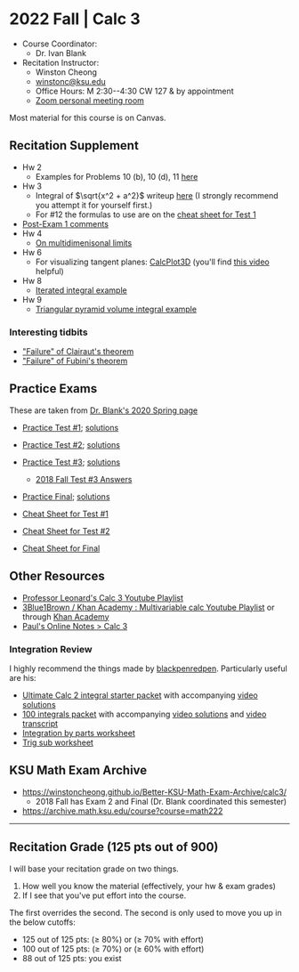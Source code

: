 # 2022 Fall | Calc 3

<style>
 a:visited {
  color: darkorchid
 }
</style>

* Course Coordinator:
  * Dr. Ivan Blank
* Recitation Instructor:
  * Winston Cheong
  * winstonc@ksu.edu
  * Office Hours: M 2:30--4:30 CW 127 & by appointment
  * [Zoom personal meeting room](https://ksu.zoom.us/j/2293865582?pwd=Z0dqUTQrUSt6THRBOW41SG43aitmdz09)

Most material for this course is on Canvas.

## Recitation Supplement

* Hw 2
  * Examples for Problems 10 (b), 10 (d), 11 [here](https://www.overleaf.com/read/ynfvpfmwvfwr)
* Hw 3
  * Integral of $\sqrt{x^2 + a^2}$ writeup [here](https://www.overleaf.com/read/nzhzfwfwrxkc) (I strongly recommend you attempt it for yourself first.)
  * For #12 the formulas to use are on the [cheat sheet for Test 1](https://www.math.ksu.edu/~blanki/CheatT1.pdf)
* [Post-Exam 1 comments](https://www.overleaf.com/read/scmbncvbjthz)
* Hw 4
  * [On multidimenisonal limits](https://www.overleaf.com/read/nhwjrjhjgwsz)
* Hw 6
  * For visualizing tangent planes: [CalcPlot3D](https://c3d.libretexts.org/CalcPlot3D/index.html#) (you'll find [this video](https://www.youtube.com/watch?v=KzQuvEXoDI0) helpful)
* Hw 8
  * [Iterated integral example](https://www.overleaf.com/read/zrfvzpmxhfst)
* Hw 9
  * [Triangular pyramid volume integral example](https://www.overleaf.com/read/mmdjwxfpmqkj)

### Interesting tidbits

* ["Failure" of Clairaut's theorem](https://calculus.subwiki.org/wiki/Failure_of_Clairaut%27s_theorem_where_both_mixed_partials_are_defined_but_not_equal)
* ["Failure" of Fubini's theorem](https://math.jhu.edu/~jmb/note/nofub.pdf)

## Practice Exams

These are taken from [Dr. Blank's 2020 Spring page](https://www.math.ksu.edu/~blanki/indexM222Spring2020.html)

* [Practice Test #1](Prac1.pdf); [solutions](AnsPrac1.pdf)
* [Practice Test #2](Prac2F18.pdf); [solutions](AnsPrac2Combined.pdf)
* [Practice Test #3](Prac3F15.pdf); [solutions](AnsPrac3.pdf)
  * [2018 Fall Test #3 Answers](AnsT3.pdf)
* [Practice Final](PracFin.pdf); [solutions](AnsPracFin.pdf)

* [Cheat Sheet for Test #1](Cheat1.pdf)
* [Cheat Sheet for Test #2](CheatT2.pdf)
* [Cheat Sheet for Final](FinalCheatSheet.pdf)

## Other Resources

* [Professor Leonard's Calc 3 Youtube Playlist](https://www.youtube.com/playlist?list=PLDesaqWTN6ESk16YRmzuJ8f6-rnuy0Ry7)
* [3Blue1Brown / Khan Academy : Multivariable calc Youtube Playlist](https://www.youtube.com/playlist?list=PLSQl0a2vh4HC5feHa6Rc5c0wbRTx56nF7) or through [Khan Academy](https://www.khanacademy.org/math/multivariable-calculus)
* [Paul's Online Notes > Calc 3](https://tutorial.math.lamar.edu/classes/calciii/calciii.aspx)

### Integration Review

I highly recommend the things made by [blackpenredpen](https://www.blackpenredpen.com/calc2).
Particularly useful are his:
* [Ultimate Calc 2 integral starter packet](https://www.blackpenredpen.com/_files/ugd/287ba5_434067d1e62c46c184065780349cd084.pdf) with accompanying [video solutions](https://www.youtube.com/watch?v=XOUwIdufY9Y)
* [100 integrals packet](https://www.blackpenredpen.com/_files/ugd/287ba5_9809e0bcf44548b79263bf7e0c70ad17.pdf) with accompanying [video solutions](https://www.youtube.com/watch?v=dgm4-3-Iv3s) and [video transcript](https://www.blackpenredpen.com/_files/ugd/287ba5_62e3789012b14a77ae31c0986f993ecc.pdf)
* [Integration by parts worksheet](https://www.blackpenredpen.com/_files/ugd/287ba5_472a69bac7d74d3ab272d0dd6bccd170.pdf)
* [Trig sub worksheet](https://www.blackpenredpen.com/_files/ugd/287ba5_f6e66543dc674672a69a3ada59d0005d.pdf)

## KSU Math Exam Archive

* <https://winstoncheong.github.io/Better-KSU-Math-Exam-Archive/calc3/>
  * 2018 Fall has Exam 2 and Final (Dr. Blank coordinated this semester)
* <https://archive.math.ksu.edu/course?course=math222>

----

## Recitation Grade (125 pts out of 900)

I will base your recitation grade on two things.

1) How well you know the material (effectively, your hw & exam grades)
2) If I see that you've put effort into the course.

The first overrides the second. The second is only used to move you up in the below cutoffs:

* 125 out of 125 pts: (&GreaterEqual; 80%) or (&GreaterEqual; 70% with effort)
* 100 out of 125 pts: (&GreaterEqual; 70%) or (&GreaterEqual; 60% with effort)
* 88 out of 125 pts: you exist
